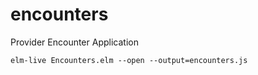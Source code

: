 # encounters
Provider Encounter Application

`elm-live Encounters.elm --open --output=encounters.js`